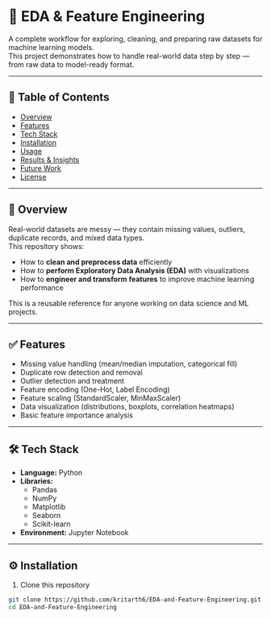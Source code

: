 # 🧹 EDA & Feature Engineering  

A complete workflow for exploring, cleaning, and preparing raw datasets for machine learning models.  
This project demonstrates how to handle real-world data step by step — from raw data to model-ready format.

---

## 📑 Table of Contents  
- [Overview](#overview)  
- [Features](#features)  
- [Tech Stack](#tech-stack)  
- [Installation](#installation)  
- [Usage](#usage)  
- [Results & Insights](#results--insights)  
- [Future Work](#future-work)  
- [License](#license)  

---

## 📌 Overview  
Real-world datasets are messy — they contain missing values, outliers, duplicate records, and mixed data types.  
This repository shows:  
- How to **clean and preprocess data** efficiently  
- How to **perform Exploratory Data Analysis (EDA)** with visualizations  
- How to **engineer and transform features** to improve machine learning performance  

This is a reusable reference for anyone working on data science and ML projects.  

---

## ✅ Features  
- Missing value handling (mean/median imputation, categorical fill)  
- Duplicate row detection and removal  
- Outlier detection and treatment  
- Feature encoding (One-Hot, Label Encoding)  
- Feature scaling (StandardScaler, MinMaxScaler)  
- Data visualization (distributions, boxplots, correlation heatmaps)  
- Basic feature importance analysis  

---

## 🛠 Tech Stack  
- **Language:** Python  
- **Libraries:**  
  - Pandas  
  - NumPy  
  - Matplotlib  
  - Seaborn  
  - Scikit-learn  
- **Environment:** Jupyter Notebook  

---

## ⚙️ Installation  
1. Clone this repository  
```bash
git clone https://github.com/kritarth6/EDA-and-Feature-Engineering.git 
cd EDA-and-Feature-Engineering
